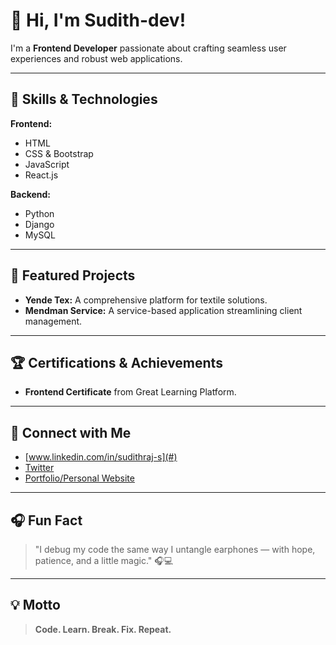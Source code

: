 # 👋 Hi, I'm Sudith-dev!

I'm a **Frontend Developer** passionate about crafting seamless user experiences and robust web applications.

---

## 🚀 Skills & Technologies

**Frontend:**  
- HTML  
- CSS & Bootstrap  
- JavaScript  
- React.js  

**Backend:**  
- Python  
- Django  
- MySQL  

---

## 🌟 Featured Projects

- **Yende Tex:** A comprehensive platform for textile solutions.
- **Mendman Service:** A service-based application streamlining client management.

---

## 🏆 Certifications & Achievements

- **Frontend Certificate** from Great Learning Platform.

---

## 🔗 Connect with Me

- [www.linkedin.com/in/sudithraj-s](#) <!-- Add your LinkedIn URL here -->
- [Twitter](#) <!-- Add your Twitter URL here -->
- [Portfolio/Personal Website](#) <!-- Add your personal website URL here -->

---

## 🎧 Fun Fact

> "I debug my code the same way I untangle earphones — with hope, patience, and a little magic." 🎧💻

---

## 💡 Motto

> **Code. Learn. Break. Fix. Repeat.**
